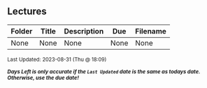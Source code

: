 ## Lectures

| Folder | Title | Description | Due | Filename |
|-----|-----|-----|-----|-----|
| None | None | None | None | None |

<sup>Last Updated: 2023-08-31 (Thu @ 18:09)</sup> 

<sup>***Days Left is only accurate if the `Last Updated` date is the same as todays date. Otherwise, use the due date!***</sup> 